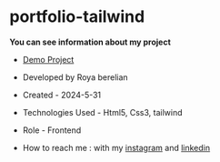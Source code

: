 # portfolio-tailwind

**You can see information about my project**



- [Demo Project]()

- Developed by Roya berelian

- Created - 2024-5-31

- Technologies Used - Html5, Css3, tailwind

- Role - Frontend

- How to reach me : with my [instagram](https://www.instagram.com/berelian.web) and [linkedin](https://www.linkedin.com/in/RoyaBerelian)
